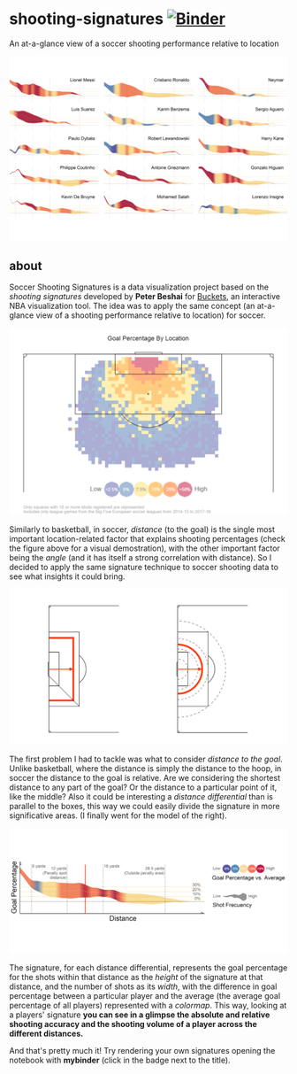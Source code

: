 # shooting-signatures [![Binder](https://mybinder.org/badge_logo.svg)](https://mybinder.org/v2/gh/4ndyparr/shooting-signatures/master)
An at-a-glance view of a soccer shooting performance relative to location


![Signatures Mosaic](https://github.com/4ndyparr/shooting-signatures/blob/master/mosaic_wedge_.png)

## about
Soccer Shooting Signatures is a data visualization project based on the *shooting signatures* developed by **Peter Beshai** for [Buckets](http://buckets.peterbeshai.com), an interactive NBA visualization tool. The idea was to apply the same concept (an at-a-glance view of a shooting performance relative to location) for soccer.

![Tesselation](https://github.com/4ndyparr/shooting-signatures/blob/master/tesselation.png)

Similarly to basketball, in soccer, *distance* (to the goal) is the single most important location-related factor that explains shooting percentages (check the figure above for a visual demostration), with the other important factor being the *angle* (and it has itself a strong correlation with distance). So I decided to apply the same signature technique to soccer shooting data to see what insights it could bring.

![Sample](https://github.com/4ndyparr/shooting-signatures/blob/master/distance.png)

The first problem I had to tackle was what to consider *distance to the goal*. Unlike basketball, where the distance is simply the distance to the hoop, in soccer the distance to the goal is relative. Are we considering the shortest distance to any part of the goal? Or the distance to a particular point of it, like the middle? Also it could be interesting a *distance differential* than is parallel to the boxes, this way we could easily divide the signature in more significative areas. (I finally went for the model of the right).

![Sample](https://github.com/4ndyparr/shooting-signatures/blob/master/sample.png)

The signature, for each distance differential, represents the goal percentage for the shots within that distance as the *height* of the signature at that distance, and the number of shots as its *width*, with the difference in goal percentage between a particular player and the average (the average goal percentage of all players) represented with a *colormap*. This way, looking at a players' signature **you can see in a glimpse the absolute and relative shooting accuracy and the shooting volume of a player across the different distances.**

And that's pretty much it! Try rendering your own signatures opening the notebook with **mybinder** (click in the badge next to the title).
